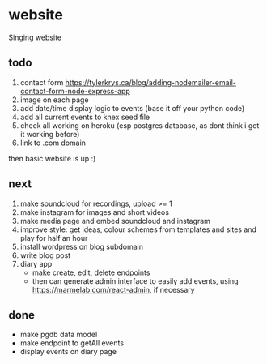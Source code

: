 # website
Singing website

## todo
1. contact form https://tylerkrys.ca/blog/adding-nodemailer-email-contact-form-node-express-app
1. image on each page
1. add date/time display logic to events (base it off your python code)
1. add all current events to knex seed file
1. check all working on heroku (esp postgres database, as dont think i got it working before)
1. link to .com domain

then basic website is up :)

## next
1. make soundcloud for recordings, upload >= 1
1. make instagram for images and short videos
1. make media page and embed soundcloud and instagram
1. improve style: get ideas, colour schemes from templates and sites and play for half an hour
1. install wordpress on blog subdomain
1. write blog post
1. diary app
   - make create, edit, delete endpoints
   - then can generate admin interface to easily add events, using https://marmelab.com/react-admin, if necessary

## done
- make pgdb data model
- make endpoint to getAll events
- display events on diary page
